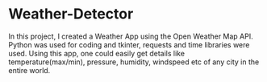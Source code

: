 # Weather-Detector
In this project, I created a Weather App using the Open Weather Map API. Python was used for coding and tkinter, requests and time libraries were used.
Using this app, one could easily get details like temperature(max/min), pressure, humidity, windspeed etc of any city in the entire world.
